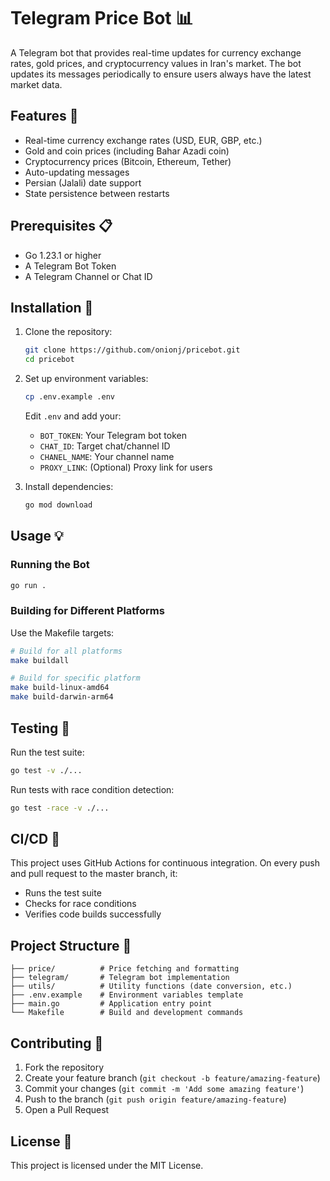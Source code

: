 # Telegram Price Bot 📊

A Telegram bot that provides real-time updates for currency exchange rates, gold prices, and cryptocurrency values in Iran's market. The bot updates its messages periodically to ensure users always have the latest market data.

## Features 🌟

- Real-time currency exchange rates (USD, EUR, GBP, etc.)
- Gold and coin prices (including Bahar Azadi coin)
- Cryptocurrency prices (Bitcoin, Ethereum, Tether)
- Auto-updating messages
- Persian (Jalali) date support
- State persistence between restarts

## Prerequisites 📋

- Go 1.23.1 or higher
- A Telegram Bot Token
- A Telegram Channel or Chat ID

## Installation 🚀

1. Clone the repository:
   ```bash
   git clone https://github.com/onionj/pricebot.git
   cd pricebot
   ```

2. Set up environment variables:
   ```bash
   cp .env.example .env
   ```
   Edit `.env` and add your:
   - `BOT_TOKEN`: Your Telegram bot token
   - `CHAT_ID`: Target chat/channel ID
   - `CHANEL_NAME`: Your channel name
   - `PROXY_LINK`: (Optional) Proxy link for users

3. Install dependencies:
   ```bash
   go mod download
   ```

## Usage 💡

### Running the Bot

```bash
go run .
```

### Building for Different Platforms

Use the Makefile targets:
```bash
# Build for all platforms
make buildall

# Build for specific platform
make build-linux-amd64
make build-darwin-arm64
```

## Testing 🧪

Run the test suite:
```bash
go test -v ./...
```

Run tests with race condition detection:
```bash
go test -race -v ./...
```

## CI/CD 🔄

This project uses GitHub Actions for continuous integration. On every push and pull request to the master branch, it:
- Runs the test suite
- Checks for race conditions
- Verifies code builds successfully

## Project Structure 📁

```
├── price/          # Price fetching and formatting
├── telegram/       # Telegram bot implementation
├── utils/          # Utility functions (date conversion, etc.)
├── .env.example    # Environment variables template
├── main.go         # Application entry point
└── Makefile        # Build and development commands
```

## Contributing 🤝

1. Fork the repository
2. Create your feature branch (`git checkout -b feature/amazing-feature`)
3. Commit your changes (`git commit -m 'Add some amazing feature'`)
4. Push to the branch (`git push origin feature/amazing-feature`)
5. Open a Pull Request

## License 📄

This project is licensed under the MIT License.

